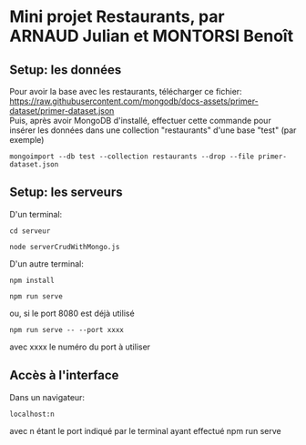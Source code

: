 # Mini projet Restaurants, par ARNAUD Julian et MONTORSI Benoît

## Setup: les données
Pour avoir la base avec les restaurants, télécharger ce fichier: https://raw.githubusercontent.com/mongodb/docs-assets/primer-dataset/primer-dataset.json <br>
Puis, après avoir MongoDB d'installé, effectuer cette commande pour insérer les données dans une collection "restaurants" d'une base "test" (par exemple)
```
mongoimport --db test --collection restaurants --drop --file primer-dataset.json
```

## Setup: les serveurs
D'un terminal:
```
cd serveur
```
```
node serverCrudWithMongo.js
```

D'un autre terminal:
```
npm install
```
```
npm run serve
```
ou, si le port 8080 est déjà utilisé
```
npm run serve -- --port xxxx
```
avec xxxx le numéro du port à utiliser
## Accès à l'interface
Dans un navigateur:
```
localhost:n
```
avec n étant le port indiqué par le terminal ayant effectué npm run serve
